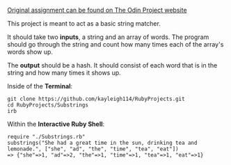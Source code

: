 [Original assignment can be found on The Odin Project website](https://www.theodinproject.com/courses/ruby-programming/lessons/building-blocks)

This project is meant to act as a basic string matcher.


It should take two **inputs**, a string and an array of words.
The program should go through the string and
count how many times each of the array's words show up.


The **output** should be a hash.
It should consist of each word that is in the string
and how many times it shows up.



Inside of the **Terminal**:


```
git clone https://github.com/kayleigh114/RubyProjects.git
cd RubyProjects/Substrings
irb
```


Within the **Interactive Ruby Shell**:
```
require "./Substrings.rb"
substrings("She had a great time in the sun, drinking tea and lemonade.", ["she", "ad", "the", "time", "tea", "eat"])
=> {"she"=>1, "ad"=>2, "the"=>1, "time"=>1, "tea"=>1, "eat"=>1}
```
